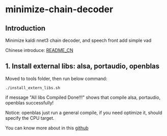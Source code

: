 # minimize-chain-decoder
## Introduction

Minimize kaldi nnet3 chain decoder, and speech front add simple vad

Chinese introduce: [README_CN]()

## 1. Install external libs: alsa, portaudio, openblas

Moved to tools folder, then run below command:

```
./install_extern_libs.sh
```

if message "All libs Compiled Done!!!" shows that compile alsa, portaudio, openblas successfully!

Notice: openblas just run a general compile, if you need optimize it, should specify the CPU target.

You can know more about in this [github](https://github.com/xianyi/OpenBLAS)

